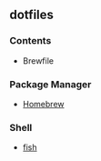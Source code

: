 ## dotfiles

### Contents

- Brewfile

### Package Manager

- [Homebrew](https://brew.sh/index_ja)

### Shell

- [fish](https://fishshell.com/)

